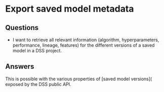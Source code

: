 # Export saved model metadata

## Questions 
* I want to retrieve all relevant information (algorithm, hyperparameters, performance, lineage, features) for the different versions of a saved model in a DSS project.

## Answers
This is possible with the various properties of [saved model versions]( exposed by the DSS public API.

